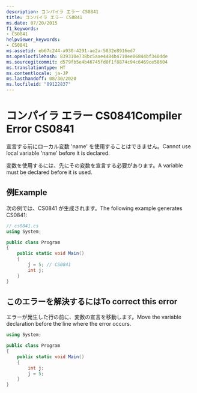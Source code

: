 ```yaml
---
description: コンパイラ エラー CS0841
title: コンパイラ エラー CS0841
ms.date: 07/20/2015
f1_keywords:
- CS0841
helpviewer_keywords:
- CS0841
ms.assetid: eb67c244-a930-4291-ae2a-5832e8916ed7
ms.openlocfilehash: 839310e738bc5aae4484b4710ee06844bf340dde
ms.sourcegitcommit: d579fb5e4b46745fd0f1f8874c94c6469ce58604
ms.translationtype: HT
ms.contentlocale: ja-JP
ms.lasthandoff: 08/30/2020
ms.locfileid: "89122837"
---
```

# <a name="compiler-error-cs0841"></a><span data-ttu-id="f5564-103">コンパイラ エラー CS0841</span><span class="sxs-lookup"><span data-stu-id="f5564-103">Compiler Error CS0841</span></span>

<span data-ttu-id="f5564-104">宣言する前にローカル変数 'name' を使用することはできません。</span><span class="sxs-lookup"><span data-stu-id="f5564-104">Cannot use local variable 'name' before it is declared.</span></span>

<span data-ttu-id="f5564-105">変数を使用するには、先にその変数を宣言する必要があります。</span><span class="sxs-lookup"><span data-stu-id="f5564-105">A variable must be declared before it is used.</span></span>

## <a name="example"></a><span data-ttu-id="f5564-106">例</span><span class="sxs-lookup"><span data-stu-id="f5564-106">Example</span></span>

<span data-ttu-id="f5564-107">次の例では、CS0841 が生成されます。</span><span class="sxs-lookup"><span data-stu-id="f5564-107">The following example generates CS0841:</span></span>

```csharp
// cs0841.cs
using System;

public class Program
{
    public static void Main()
    {
        j = 5; // CS0841
        int j;
    }
}
```

## <a name="to-correct-this-error"></a><span data-ttu-id="f5564-108">このエラーを解決するには</span><span class="sxs-lookup"><span data-stu-id="f5564-108">To correct this error</span></span>

<span data-ttu-id="f5564-109">エラーが発生した行の前に、変数の宣言を移動します。</span><span class="sxs-lookup"><span data-stu-id="f5564-109">Move the variable declaration before the line where the error occurs.</span></span>

```csharp
using System;  

public class Program
{
    public static void Main()
    {
        int j;
        j = 5;
    }
}
```
